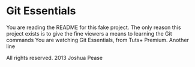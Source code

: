# Git Essentials

You are reading the README for this fake project.
The only reason this project exists is to give
the fine viewers a means to learning the Git commands
You are watching Git Essentials, from Tuts+ Premium.
Another line

All rights reserved. 2013 Joshua Pease
